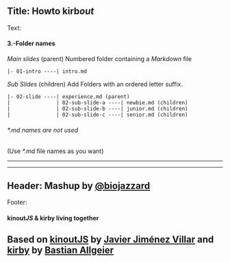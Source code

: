 Title: Howto kirb*out*
----
Text:
#### 3.-Folder names
*Main slides* (parent)
Numbered folder containing a *Markdown* file
```
|- 01-intro ----| intro.md
```
*Sub Slides* (children)
Add Folders with an ordered letter suffix.
```
|- 02-slide ----| experience.md (parent)
|               | 02-sub-slide-a ----| newbie.md (children)
|               | 02-sub-slide-b ----| junior.md (children)
|               | 02-sub-slide-c ----| senior.md (children)
```
###### _*.md_ names are not used
(Use _*.md_ file names as you want)
* * *
----
Header:
Mashup by [@biojazzard](https://github.com/biojazzard)
----
Footer:
#### kinout*JS* & kirby living together
Based on [kinoutJS](https://github.com/soyjavi/Kinout) by [Javier Jiménez Villar](https://github.com/soyjavi) and [kirby](https://github.com/bastianallgeier/kirbycms) by [Bastian Allgeier](https://github.com/bastianallgeier)
----
